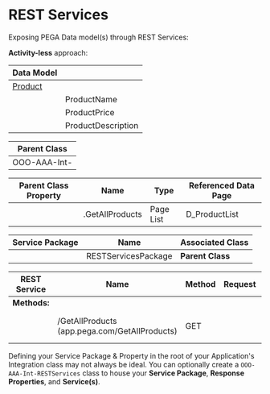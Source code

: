 # REST Services

Exposing PEGA Data model(s) through REST Services:

**Activity-less** approach:

|Data Model||
|-|-|
|<u>Product</u>||
||ProductName|
||ProductPrice|
||ProductDescription|

|**Parent Class**|
|-|
|OOO-AAA-Int-|

|**Parent Class Property**|Name|Type|Referenced Data Page|
|-|-|-|-|
||.GetAllProducts|Page List|D_ProductList

|**Service Package**|Name|Associated Class|
|-|-|-|
||RESTServicesPackage|****Parent Class****|

|REST Service|Name|Method|Request|Response|
|-|-|-|-|-|
|**Methods:**||||
||/GetAllProducts (app.pega.com/GetAllProducts)|GET||JSON, Map From Key: .GetAllProducts|

Defining your Service Package & Property in the root of your Application's Integration class may not always be ideal. You can optionally create a `OOO-AAA-Int-RESTServices` class to house your **Service Package**, **Response Properties**, and **Service(s)**.